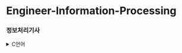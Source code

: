 # Engineer-Information-Processing 
### 정보처리기사 
<details>
<summary>C언어</summary>

- [[C언어] 기초강의)](https://jyecoding.tistory.com/64)
- [[C언어] 기초강의 if함수)](https://jyecoding.tistory.com/66)
- [[C언어] 데이터입출력)](https://jyecoding.tistory.com/76)
  
</details>
